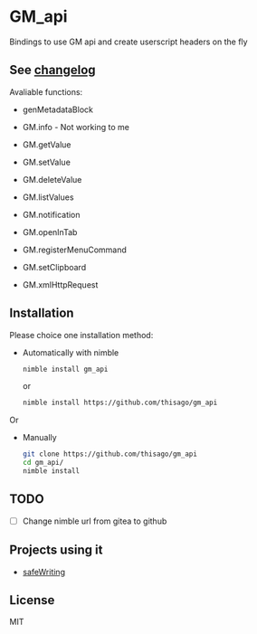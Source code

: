 <!--
  Created at: 07/04/2021 13:24:16 Sunday
  Modified at: 09/17/2021 01:15:59 AM Friday

        Copyright (C) 2021 Thiago Navarro
  See file "license" for details about copyright
-->

# GM_api

Bindings to use GM api and create userscript headers on the fly

## See [changelog](changelog.md)

Avaliable functions:

- genMetadataBlock

- GM.info - Not working to me
- GM.getValue
- GM.setValue
- GM.deleteValue
- GM.listValues
- GM.notification
- GM.openInTab
- GM.registerMenuCommand
- GM.setClipboard
- GM.xmlHttpRequest

## Installation

Please choice one installation method:

- Automatically with nimble
  ```bash
  nimble install gm_api
  ```
  or
  ```bash
  nimble install https://github.com/thisago/gm_api
  ```

Or

- Manually
  ```bash
  git clone https://github.com/thisago/gm_api
  cd gm_api/
  nimble install
  ```

## TODO

- [ ] Change nimble url from gitea to github

## Projects using it

- [safeWriting](https://github.com/thisago/safeWriting)

## License

MIT
